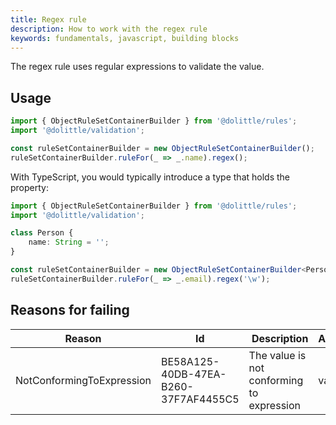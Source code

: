```yaml
---
title: Regex rule
description: How to work with the regex rule
keywords: fundamentals, javascript, building blocks
---
```

The regex rule uses regular expressions to validate the value.

## Usage

```javascript
import { ObjectRuleSetContainerBuilder } from '@dolittle/rules';
import '@dolittle/validation';

const ruleSetContainerBuilder = new ObjectRuleSetContainerBuilder();
ruleSetContainerBuilder.ruleFor(_ => _.name).regex();
```

With TypeScript, you would typically introduce a type that holds the property:

```typescript
import { ObjectRuleSetContainerBuilder } from '@dolittle/rules';
import '@dolittle/validation';

class Person {
    name: String = '';
}

const ruleSetContainerBuilder = new ObjectRuleSetContainerBuilder<Person>();
ruleSetContainerBuilder.ruleFor(_ => _.email).regex('\w');
```

## Reasons for failing

| Reason | Id | Description | Arguments |
| ------ | -- | ----------- | --------- |
| NotConformingToExpression | BE58A125-40DB-47EA-B260-37F7AF4455C5 | The value is not conforming to expression | value |
